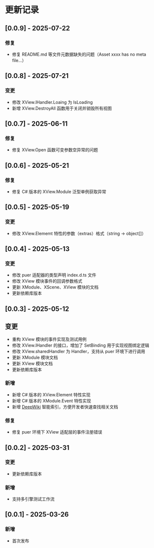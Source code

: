 # 更新记录

## [0.0.9] - 2025-07-22
### 修复
- 修复 README.md 等文件元数据缺失的问题（Asset xxxx has no meta file...）

## [0.0.8] - 2025-07-21
### 变更
- 修改 XView.IHandler.Loaing 为 IsLoading
- 新增 XView.DestroyAll 函数用于关闭并销毁所有视图

## [0.0.7] - 2025-06-11
### 修复
- 修复 XView.Open 函数可变参数空异常的问题

## [0.0.6] - 2025-05-21
### 修复
- 修复 C# 版本的 XView.Module 泛型单例获取异常

## [0.0.5] - 2025-05-19
### 变更
- 修改 XView.Elememt 特性的参数（extras）格式（string -> object[]）

## [0.0.4] - 2025-05-13
### 变更
- 修改 puer 适配器的类型声明 index.d.ts 文件
- 修改 XView 模块事件的回调参数格式
- 更新 XModule、XScene、XView 模块的文档
- 更新依赖库版本

## [0.0.3] - 2025-05-12
## 变更
- 重构 XView 模块的事件实现及测试用例
- 修改 XView.IHandler 的接口，增加了 SetBinding 用于实现视图绑定逻辑
- 修改 XView.sharedHandler 为 Handler，支持从 puer 环境下进行调用
- 更新 XModule 模块文档
- 更新 XView 模块文档
- 更新依赖库版本

### 新增
- 新增 C# 版本的 XView.Element 特性实现
- 新增 C# 版本的 XModule.Event 特性实现
- 新增 [DeepWiki](https://deepwiki.com) 智能索引，方便开发者快速查找相关文档

### 修复
- 修复 puer 环境下 XView 适配层的事件注册错误

## [0.0.2] - 2025-03-31
### 变更
- 更新依赖库版本

### 新增
- 支持多引擎测试工作流

## [0.0.1] - 2025-03-26
### 新增
- 首次发布
